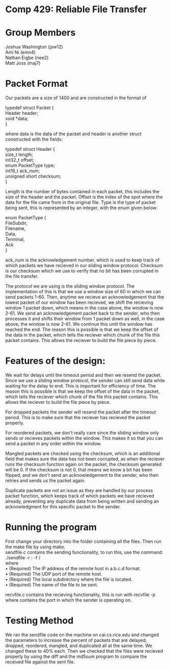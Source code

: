 # Comp 429: Reliable File Transfer

# Group Members

Joshua Washington (jsw12)  
Ami Ni (emn4)  
Nathan Eigbe (nee2)  
Matt Joss (maj7)  

# Packet Format

Our packets are a size of 1400 and are constructed in the format of 

typedef struct Packet {  
    Header header;  
    void *data;  
}  

where data is the data of the packet and header is another struct constructed with the fields:

typedef struct Header {  
    size_t length;  
    int32_t offset;  
    enum PacketType type;  
    int16_t ack_num;  
    unsigned short checksum;  
}  

Length is the number of bytes contained in each packet, this includes the size of the header and the packet. Offset is the index of the spot where the data for the file came from in the original file. Type is the type of packet being sent, this is represented by an integer, with the enum given below:

enum PacketType {  
    FileSubdir,  
    Filename,  
    Data,  
    Terminal,  
    Ack  
}  

ack_num is the acknowledgement number, which is used to keep track of which packets we have recieved in our sliding window protocol. Checksum is our checksum which we use to verify that no bit has been corrupted in the file transfer. 

The protocol we are using is the sliding window protocol. The implementation of this is that we use a window size of 60 in which we can send packets 1-60. Then, anytime we recieve an acknowledgement that the lowest packet of our window has been recieved, we shift the recieving window 1 packet down, which means in the case above, the window is now 2-61. We send an acknowledgement packet back to the sender, who then processes it and shifts their window from 1 packet down as well, in the case above, the window is now 2-61. We continue this until the window has reached the end. The reason this is possible is that we keep the offset of the data in the packet, which tells the reciever which chunk of the file this packet contains. This allows the reciever to build the file piece by piece. 

# Features of the design:

We wait for delays until the timeout period and then we resend the packet. Since we use a sliding window protocol, the sender can still send data while waiting for the delay to end. This is important for efficiency of time. The reason this is possible is that we keep the offset of the data in the packet, which tells the reciever which chunk of the file this packet contains. This allows the reciever to build the file piece by piece. 

For dropped packets the sender will resend the packet after the timeout period. This is to make sure that the reciever has recieved the packet properly. 

For reordered packets, we don't really care since the sliding window only sends or recieves packets within the window. This makes it so that you can send a packet in any order within the window.  

Mangled packets are checked using the checksum, which is an additional field that makes sure the data has not been corrupted, as when the reciever runs the checksum function again on the packet, the checksum generated will be 0. If the checksum is not 0, that means we know a bit has been flipped, and we don't send an acknowledgement to the sender, who then retries and sends us the packet again.   

Duplicate packets are not an issue as they are handled by our process packet function, which keeps track of which packets we have recieved already, preventing any duplicate data from being written and sending an acknowledgment for this specific packet to the sender.  

# Running the program 

First change your directory into the folder containing all the files. Then run the make file by using make.  
sendfile.c contains the sending functionality, to run this, use the command: ./sendfile -r <recv host>:<recv port> -f <subdir>/<filename>  
where  
    • <recv host> (Required) The IP address of the remote host in a.b.c.d format.   
    • <recv port> (Required) The UDP port of the remote host.  
    • <subdir> (Required) The local subdirectory where the file is located.  
    • <filename> (Required) The name of the file to be sent.  
    
recvfile.c contains the recieving functionality, this is run with recvfile -p <recv port> where <recv port> contains the port in which the sender is operating on.  

# Testing Method

We ran the sendfile code on the machine on cai.cs.rice.edu and changed the parameters to increase the percent of packets that are delayed, dropped, reordered, mangled, and duplicated all at the same time. We changed these to 40% each. Then we checked that the files were recieved properly by using the diff and the md5sum program to compare the received file against the sent file. 

    
